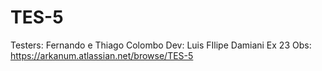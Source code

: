 # TES-5
Testers: Fernando e Thiago Colombo 
Dev: Luis FIlipe Damiani
Ex 23
Obs: https://arkanum.atlassian.net/browse/TES-5
